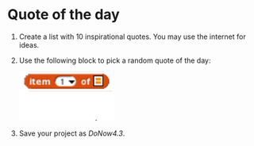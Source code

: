 # Quote of the day

1. Create a list with 10 inspirational quotes.  You may use the internet for ideas.

2. Use the following block to pick a random quote of the day:

   ![item](images/item.png)

3. Save your project as _DoNow4.3_.
